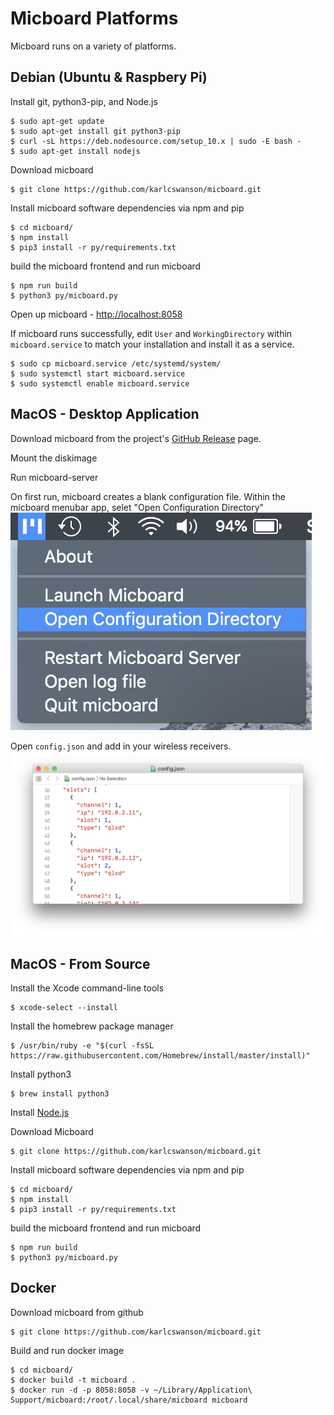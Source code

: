 # Micboard Platforms
Micboard runs on a variety of platforms.


## Debian (Ubuntu & Raspbery Pi)
Install git, python3-pip, and Node.js
```
$ sudo apt-get update
$ sudo apt-get install git python3-pip
$ curl -sL https://deb.nodesource.com/setup_10.x | sudo -E bash -
$ sudo apt-get install nodejs
```

Download micboard
```
$ git clone https://github.com/karlcswanson/micboard.git
```

Install micboard software dependencies via npm and pip
```
$ cd micboard/
$ npm install
$ pip3 install -r py/requirements.txt
```

build the micboard frontend and run micboard
```
$ npm run build
$ python3 py/micboard.py
```

Open up micboard - [http://localhost:8058](http://localhost:8058)


If micboard runs successfully, edit `User` and `WorkingDirectory` within `micboard.service` to match your installation and install it as a service.
```
$ sudo cp micboard.service /etc/systemd/system/
$ sudo systemctl start micboard.service
$ sudo systemctl enable micboard.service
```

## MacOS - Desktop Application
Download micboard from the project's [GitHub Release](https://github.com/karlcswanson/micboard/releases/) page.

Mount the diskimage

Run micboard-server

On first run, micboard creates a blank configuration file.  Within the micboard menubar app, selet "Open Configuration Directory"
![open-configuration-directory](img/open-config-dir.png)

Open `config.json` and add in your wireless receivers.
![text editor](img/config-editor.png)


## MacOS - From Source
Install the Xcode command-line tools
```
$ xcode-select --install
```

Install the homebrew package manager
```
$ /usr/bin/ruby -e "$(curl -fsSL https://raw.githubusercontent.com/Homebrew/install/master/install)"
```

Install python3
```
$ brew install python3
```

Install [Node.js](https://nodejs.org/en/)

Download Micboard
```
$ git clone https://github.com/karlcswanson/micboard.git
```

Install micboard software dependencies via npm and pip
```
$ cd micboard/
$ npm install
$ pip3 install -r py/requirements.txt
```

build the micboard frontend and run micboard
```
$ npm run build
$ python3 py/micboard.py
```


## Docker
Download micboard from github
```
$ git clone https://github.com/karlcswanson/micboard.git
```

Build and run docker image
```
$ cd micboard/
$ docker build -t micboard .
$ docker run -d -p 8058:8058 -v ~/Library/Application\ Support/micboard:/root/.local/share/micboard micboard
```
